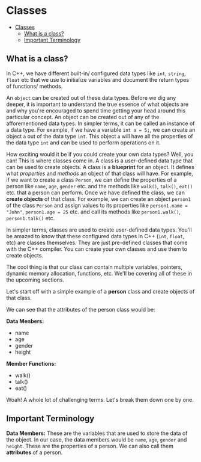 # Classes

- [Classes](#classes)
  - [What is a class?](#what-is-a-class)
  - [Important Terminology](#important-terminology)

## What is a class?

In C++, we have different built-in/ configured data types like `int`, `string`, `float` etc that we use to initialize variables and document the return types of functions/ methods.

An `object` can be created out of these data types. Before we dig any deeper, it is important to understand the true essence of what objects are and why you're encouraged to spend time getting your head around this particular concept. An object can be created out of any of the afforementioned data types. In simpler terms, it can be called an instance of a data type. For example, if we have a variable `int a = 5;`, we can create an object `a` out of the data type `int`. This object `a` will have all the properties of the data type `int` and can be used to perform operations on it.

How exciting would it be if you could create your own data types? Well, you can! This is where classes come in. A class is a user-defined data type that can be used to create objects. A class is a **blueprint** for an object. It defines what *properties* and *methods* an object of that class will have. For example, if we want to create a class `Person`, we can define the properties of a person like `name`, `age`, `gender` etc. and the methods like `walk()`, `talk()`, `eat()` etc. that a person can perform. Once we have defined the class, we can **create objects** of that class. For example, we can create an object `person1` of the class `Person` and assign values to its properties like `person1.name = "John"`, `person1.age = 25` etc. and call its methods like `person1.walk()`, `person1.talk()` etc.

In simpler terms, classes are used to create user-defined data types. You'll be amazed to know that these configured data types in C++ (`int`, `float`, etc) are classes themselves. They are just pre-defined classes that come with the C++ compiler. You can create your own classes and use them to create objects.

The cool thing is that our class can contain multiple variables, pointers, dynamic memory allocation, functions, etc. We'll be covering all of these in the upcoming sections.

Let's start off with a simple example of a **person** class and create objects of that class.

We can see that the attributes of the person class would be:

**Data Menbers:**
- name
- age
- gender
- height

**Member Functions:**
- walk()
- talk()
- eat()

Woah! A whole lot of challenging terms. Let's break them down one by one.

## Important Terminology

**Data Members:** These are the variables that are used to store the data of the object. In our case, the data members would be `name`, `age`, `gender` and `height`. These are the properties of a person. We can also call them **attributes** of a person.
